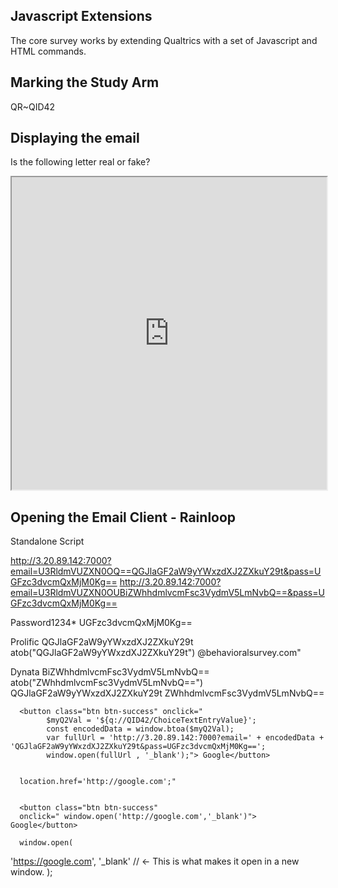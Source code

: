 ## Javascript Extensions

The core survey works by extending Qualtrics with a set of Javascript and HTML commands.

## Marking the Study Arm 

QR~QID42

## Displaying the email

<div><p>Is the following letter real or fake?</p><p> </p></div>
<iframe src="https://behavioralsurvey.com/wp-content/uploads/2021/05/ssa_letter_medicareReview.html" style="height:500px;width:100%;">
</iframe>

## Opening the Email Client - Rainloop 

Standalone Script

<script> 
Qualtrics.SurveyEngine.addOnload(function()
{
/*Place your JavaScript here to run when the page loads*/
function NewTab() { 
		$myQ2Val = "${q://QID42/ChoiceTextEntryValue}";
		const encodedData = window.btoa($myQ2Val + "@behavioralsurvey.com");
		var fullUrl = "http://3.20.89.142:7000?email=" + encodedData + "&pass=UGFzc3dvcmQxMjM0Kg==";
		window.open(fullUrl , "_blank"); 
    }
NewTab();
});


Button to Opening

<div align="center">
<button style="background-color:slateblue;color:white;display:block;width=60%;border=none;text-align:center;" class="btn" onclick="
     $myQ2Val = '${q://QID42/ChoiceTextEntryValue}';
   const encodedData = window.btoa($myQ2Val + '@behavioralsurvey.com');
   var fullUrl = 'http://3.20.89.142:7000?email=' + encodedData + '&pass=UGFzc3dvcmQxMjM0Kg==';
   window.open(fullUrl , '_blank');">Click to Start Reviewing the Emails 
 </button></div>


</script>



http://3.20.89.142:7000?email=U3RldmVUZXN0OQ==QGJlaGF2aW9yYWxzdXJ2ZXkuY29t&pass=UGFzc3dvcmQxMjM0Kg==
http://3.20.89.142:7000?email=U3RldmVUZXN0OUBiZWhhdmlvcmFsc3VydmV5LmNvbQ==&pass=UGFzc3dvcmQxMjM0Kg==



Password1234*
UGFzc3dvcmQxMjM0Kg==

Prolific
QGJlaGF2aW9yYWxzdXJ2ZXkuY29t
atob("QGJlaGF2aW9yYWxzdXJ2ZXkuY29t")
@behavioralsurvey.com"


Dynata
BiZWhhdmlvcmFsc3VydmV5LmNvbQ==
atob("ZWhhdmlvcmFsc3VydmV5LmNvbQ==")
QGJlaGF2aW9yYWxzdXJ2ZXkuY29t
ZWhhdmlvcmFsc3VydmV5LmNvbQ==



      <button class="btn btn-success" onclick="
	  		$myQ2Val = '${q://QID42/ChoiceTextEntryValue}';
			const encodedData = window.btoa($myQ2Val);
			var fullUrl = 'http://3.20.89.142:7000?email=' + encodedData + 'QGJlaGF2aW9yYWxzdXJ2ZXkuY29t&pass=UGFzc3dvcmQxMjM0Kg==';
			window.open(fullUrl , '_blank');"> Google</button>

	  
	  location.href='http://google.com';"
	  
	  
	  <button class="btn btn-success" 
	  onclick=" window.open('http://google.com','_blank')"> Google</button>
	  
	  window.open(
  'https://google.com',
  '_blank' // <- This is what makes it open in a new window.
);
